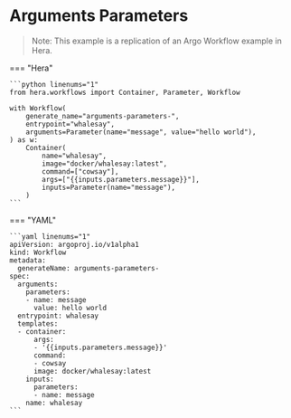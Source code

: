 # Arguments Parameters

> Note: This example is a replication of an Argo Workflow example in Hera. 




=== "Hera"

    ```python linenums="1"
    from hera.workflows import Container, Parameter, Workflow

    with Workflow(
        generate_name="arguments-parameters-",
        entrypoint="whalesay",
        arguments=Parameter(name="message", value="hello world"),
    ) as w:
        Container(
            name="whalesay",
            image="docker/whalesay:latest",
            command=["cowsay"],
            args=["{{inputs.parameters.message}}"],
            inputs=Parameter(name="message"),
        )
    ```

=== "YAML"

    ```yaml linenums="1"
    apiVersion: argoproj.io/v1alpha1
    kind: Workflow
    metadata:
      generateName: arguments-parameters-
    spec:
      arguments:
        parameters:
        - name: message
          value: hello world
      entrypoint: whalesay
      templates:
      - container:
          args:
          - '{{inputs.parameters.message}}'
          command:
          - cowsay
          image: docker/whalesay:latest
        inputs:
          parameters:
          - name: message
        name: whalesay
    ```

